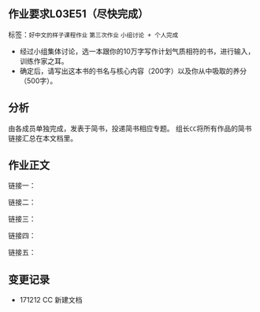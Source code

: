 ## 作业要求L03E51（尽快完成）

标签：`好中文的样子课程作业` `第三次作业` `小组讨论 + 个人完成`

- 经过小组集体讨论，选一本跟你的10万字写作计划气质相符的书，进行输入，训练作家之耳。
- 确定后，请写出这本书的书名与核心内容（200字）以及你从中吸取的养分（500字）。 

## 分析

由各成员单独完成，发表于简书，投递简书相应专题。 组长`CC`将所有作品的简书链接汇总在本文档里。

## 作业正文

链接一：

链接二：

链接三：

链接四：

链接五：

## 变更记录

- 171212 CC 新建文档
